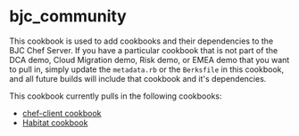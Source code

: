 # bjc_community

This cookbook is used to add cookbooks and their dependencies to the BJC Chef Server. If you have a particular cookbook that is not part of the DCA demo, Cloud Migration demo, Risk demo, or EMEA demo that you want to pull in, simply update the `metadata.rb` or the `Berksfile` in this cookbook, and all future builds will include that cookbook and it's dependencies. 

This cookbook currently pulls in the following cookbooks:
- [chef-client cookbook](https://github.com/chef-cookbooks/chef-client)
- [Habitat cookbook](https://github.com/chef-cookbooks/habitat)

